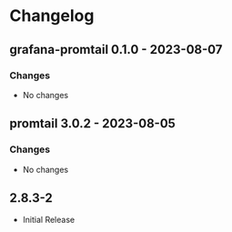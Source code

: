 # Changelog

## grafana-promtail 0.1.0 - 2023-08-07

### Changes

- No changes

## promtail 3.0.2 - 2023-08-05

### Changes

- No changes

## 2.8.3-2

- Initial Release
